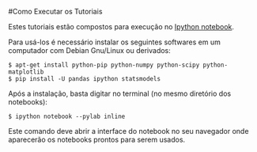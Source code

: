 #Como Executar os Tutoriais

Estes tutoriais estão compostos para execução no [Ipython notebook](http://ipython.org/ipython-doc/stable/interactive/htmlnotebook.html?highlight=notebook).

Para usá-los é necessário instalar os seguintes softwares em um computador com Debian Gnu/Linux ou derivados:

	$ apt-get install python-pip python-numpy python-scipy python-matplotlib
	$ pip install -U pandas ipython statsmodels

Após a instalação, basta digitar no terminal (no mesmo diretório dos notebooks):

	$ ipython notebook --pylab inline 

Este comando deve abrir a interface do notebook no seu navegador onde aparecerão os notebooks prontos para serem usados.